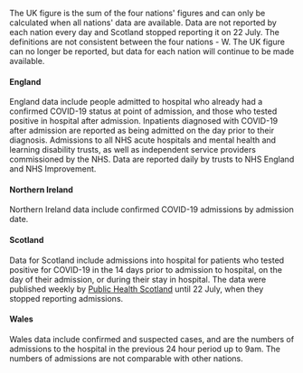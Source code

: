 The UK figure is the sum of the four nations' figures and can only be calculated when all nations' data are available.  Data are not reported by each nation every day and Scotland stopped reporting it on 22 July.  The definitions are not consistent between the four nations - W.  The UK figure can no longer be reported, but data for each nation will continue to be made available.

#### England

England data include people admitted to hospital who already had a confirmed COVID-19 status at point of admission, and those who tested positive in hospital after admission. Inpatients diagnosed with COVID-19 after admission are reported as being admitted on the day prior to their diagnosis. Admissions to all NHS acute hospitals and mental health and learning disability trusts, as well as independent service providers commissioned by the NHS. Data are reported daily by trusts to NHS England and NHS Improvement.

#### Northern Ireland

Northern Ireland data include confirmed COVID-19 admissions by admission date.

#### Scotland

Data for Scotland include admissions into hospital for patients who tested positive for COVID-19 in the 14 days prior to admission to hospital, on the day of their admission, or during their stay in hospital. The data were published weekly by [Public Health Scotland](
https://beta.isdscotland.org/find-publications-and-data/population-health/covid-19/covid-19-statistical-report/) until 22 July, when they stopped reporting admissions.

#### Wales

Wales data include confirmed and suspected cases, and are the numbers of admissions to the hospital in the previous 24 hour period up to 9am.  The numbers of admissions
are not comparable with other nations.